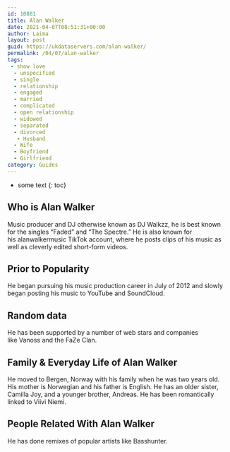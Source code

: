 ```yaml
---
id: 10881
title: Alan Walker
date: 2021-04-07T08:51:31+00:00
author: Laima
layout: post
guid: https://ukdataservers.com/alan-walker/
permalink: /04/07/alan-walker
tags:
 - show love
  - unspecified
  - single
  - relationship
  - engaged
  - married
  - complicated
  - open relationship
  - widowed
  - separated
  - divorced
   - Husband
  - Wife
  - Boyfriend
  - Girlfriend
category: Guides
---
```


* some text
{: toc}


## Who is Alan Walker
                  
                  
                  
Music producer and DJ otherwise known as DJ Walkzz, he is best known for the singles &#8220;Faded&#8221; and &#8220;The Spectre.&#8221; He is also known for his alanwalkermusic TikTok account, where he posts clips of his music as well as cleverly edited short-form videos. 
                  
              
            
              
            
                
                
                
## Prior to Popularity
                  
                  
                  
He began pursuing his music production career in July of 2012 and slowly began posting his music to YouTube and SoundCloud. 
                  
              
            
              
            
                
                
                
## Random data
                  
                  
                  
He has been supported by a number of web stars and companies like Vanoss and the FaZe Clan. 
                  
              
            
              
            
                
                
                
## Family & Everyday Life of Alan Walker
                  
                  
                  
He moved to Bergen, Norway with his family when he was two years old. His mother is Norwegian and his father is English. He has an older sister, Camilla Joy, and a younger brother, Andreas. He has been romantically linked to Viivi Niemi.
                  
              
            
              
            
                
                
                
## People Related With Alan Walker
                  
                  
                  
He has done remixes of popular artists like Basshunter. 
                  
              
            
              
            
                
              
            
              
              
            
            
              
            
          
          
          